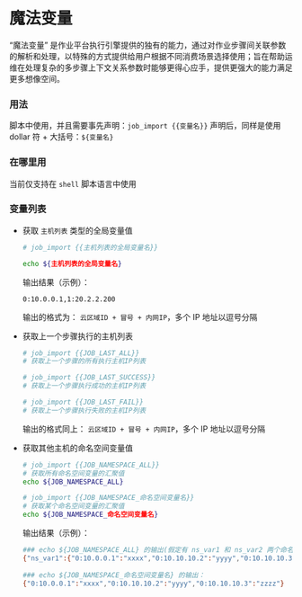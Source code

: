 # 魔法变量

“魔法变量” 是作业平台执行引擎提供的独有的能力，通过对作业步骤间关联参数的解析和处理，以特殊的方式提供给用户根据不同消费场景选择使用；旨在帮助运维在处理复杂的多步骤上下文关系参数时能够更得心应手，提供更强大的能力满足更多想像空间。

### 用法

  脚本中使用，并且需要事先声明：`job_import {{变量名}}`
  声明后，同样是使用 dollar 符 + 大括号：`${变量名}`

### 在哪里用
  当前仅支持在 `shell` 脚本语言中使用

### 变量列表
  - 获取 `主机列表` 类型的全局变量值

    ```bash
    # job_import {{主机列表的全局变量名}}
    
    echo ${主机列表的全局变量名}
    ```

    输出结果（示例）：

    ```text
    0:10.0.0.1,1:20.2.2.200
    ```

    输出的格式为： `云区域ID + 冒号 + 内网IP`，多个 IP 地址以逗号分隔

  - 获取上一个步骤执行的主机列表

    ```bash
    # job_import {{JOB_LAST_ALL}}
    # 获取上一个步骤的所有执行主机IP列表
    
    # job_import {{JOB_LAST_SUCCESS}}
    # 获取上一个步骤执行成功的主机IP列表
    
    # job_import {{JOB_LAST_FAIL}}
    # 获取上一个步骤执行失败的主机IP列表
    ```

    输出的格式同上： `云区域ID + 冒号 + 内网IP`，多个 IP 地址以逗号分隔

  - 获取其他主机的命名空间变量值
  
    ```bash
    # job_import {{JOB_NAMESPACE_ALL}}
    # 获取所有命名空间变量的汇聚值
    echo ${JOB_NAMESPACE_ALL}
    
    # job_import {{JOB_NAMESPACE_命名空间变量名}}
    # 获取某个命名空间变量的汇聚值
    echo ${JOB_NAMESPACE_命名空间变量名}
    ```

    输出结果（示例）：
  
    ```bash
    ### echo ${JOB_NAMESPACE_ALL} 的输出(假定有 ns_var1 和 ns_var2 两个命名空间类型全局变量)：
    {"ns_var1":{"0:10.0.0.1":"xxxx","0:10.10.10.2":"yyyy","0:10.10.10.3":"zzzz"},"ns_var2":{"0:20.20.20.1":"aaaa","0:20.20.20.2":"bbbb","0:20.20.20.3":"cccc","0:20.20.20.4":"dddd"}}
      
    ### echo ${JOB_NAMESPACE_命名空间变量名} 的输出：
    {"0:10.0.0.1":"xxxx","0:10.10.10.2":"yyyy","0:10.10.10.3":"zzzz"}
    ```
